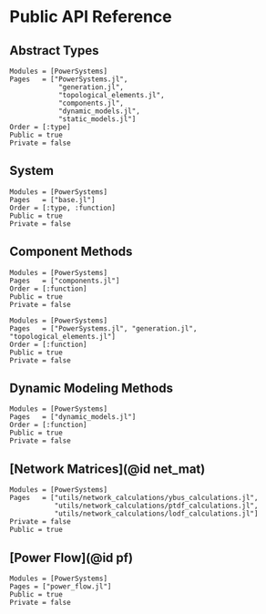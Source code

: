 # Public API Reference

## Abstract Types

```@autodocs
Modules = [PowerSystems]
Pages   = ["PowerSystems.jl",
            "generation.jl",
            "topological_elements.jl",
            "components.jl",
            "dynamic_models.jl",
            "static_models.jl"]
Order = [:type]
Public = true
Private = false
```

## System

```@autodocs
Modules = [PowerSystems]
Pages   = ["base.jl"]
Order = [:type, :function]
Public = true
Private = false
```

## Component Methods

```@autodocs
Modules = [PowerSystems]
Pages   = ["components.jl"]
Order = [:function]
Public = true
Private = false
```

```@autodocs
Modules = [PowerSystems]
Pages   = ["PowerSystems.jl", "generation.jl", "topological_elements.jl"]
Order = [:function]
Public = true
Private = false
```

## Dynamic Modeling Methods

```@autodocs
Modules = [PowerSystems]
Pages   = ["dynamic_models.jl"]
Order = [:function]
Public = true
Private = false
```

## [Network Matrices](@id net_mat)

```@autodocs
Modules = [PowerSystems]
Pages   = ["utils/network_calculations/ybus_calculations.jl",
           "utils/network_calculations/ptdf_calculations.jl",
           "utils/network_calculations/lodf_calculations.jl"]
Private = false
Public = true
```

## [Power Flow](@id pf)

```@autodocs
Modules = [PowerSystems]
Pages = ["power_flow.jl"]
Public = true
Private = false
```

